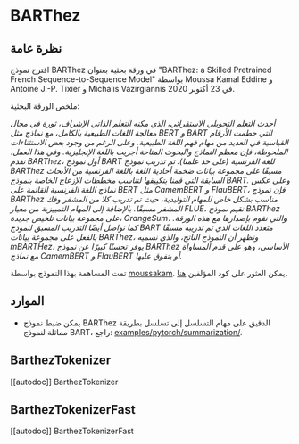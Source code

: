 # BARThez
## نظرة عامة
اقترح نموذج BARThez في ورقة بحثية بعنوان "BARThez: a Skilled Pretrained French Sequence-to-Sequence Model" بواسطة Moussa Kamal Eddine و Antoine J.-P. Tixier و Michalis Vazirgiannis في 23 أكتوبر 2020.

ملخص الورقة البحثية:

*أحدث التعلم التحويلي الاستقرائي، الذي مكنه التعلم الذاتي الإشراف، ثورة في مجال معالجة اللغات الطبيعية بالكامل، مع نماذج مثل BERT و BART التي حطمت الأرقام القياسية في العديد من مهام فهم اللغة الطبيعية. وعلى الرغم من وجود بعض الاستثناءات الملحوظة، فإن معظم النماذج والبحوث المتاحة أجريت باللغة الإنجليزية. وفي هذا العمل، نقدم BARThez، أول نموذج BART للغة الفرنسية (على حد علمنا). تم تدريب نموذج BARThez مسبقًا على مجموعة بيانات ضخمة أحادية اللغة باللغة الفرنسية من الأبحاث السابقة التي قمنا بتكييفها لتناسب مخططات الإزعاج الخاصة بنموذج BART. وعلى عكس نماذج اللغة الفرنسية القائمة على BERT مثل CamemBERT و FlauBERT، فإن نموذج BARThez مناسب بشكل خاص للمهام التوليدية، حيث تم تدريب كلا من المشفر وفك المشفر مسبقًا. بالإضافة إلى المهام التمييزية من معيار FLUE، نقيم نموذج BARThez على مجموعة بيانات تلخيص جديدة، OrangeSum، والتي نقوم بإصدارها مع هذه الورقة. كما نواصل أيضًا التدريب المسبق لنموذج BART متعدد اللغات الذي تم تدريبه مسبقًا بالفعل على مجموعة بيانات BARThez، ونظهر أن النموذج الناتج، والذي نسميه mBARTHez، يوفر تحسنًا كبيرًا عن نموذج BARThez الأساسي، وهو على قدم المساواة مع نماذج CamemBERT و FlauBERT أو يتفوق عليها.*

تمت المساهمة بهذا النموذج بواسطة [moussakam](https://huggingface.co/moussakam). يمكن العثور على كود المؤلفين [هنا](https://github.com/moussaKam/BARThez).

## الموارد
- يمكن ضبط نموذج BARThez الدقيق على مهام التسلسل إلى تسلسل بطريقة مماثلة لنموذج BART، راجع: [examples/pytorch/summarization/](https://github.com/huggingface/transformers/tree/main/examples/pytorch/summarization/README.md).

## BarthezTokenizer
[[autodoc]] BarthezTokenizer

## BarthezTokenizerFast
[[autodoc]] BarthezTokenizerFast